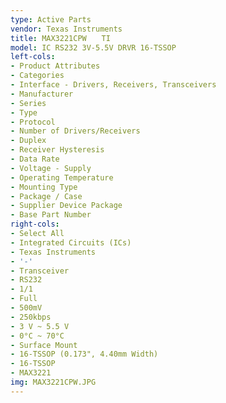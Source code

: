 ```yaml
---
type: Active Parts
vendor: Texas Instruments
title: MAX3221CPW　　TI
model: IC RS232 3V-5.5V DRVR 16-TSSOP
left-cols:
- Product Attributes
- Categories
- Interface - Drivers, Receivers, Transceivers
- Manufacturer
- Series
- Type
- Protocol
- Number of Drivers/Receivers
- Duplex
- Receiver Hysteresis
- Data Rate
- Voltage - Supply
- Operating Temperature
- Mounting Type
- Package / Case
- Supplier Device Package
- Base Part Number
right-cols:
- Select All
- Integrated Circuits (ICs)
- Texas Instruments
- '-'
- Transceiver
- RS232
- 1/1
- Full
- 500mV
- 250kbps
- 3 V ~ 5.5 V
- 0°C ~ 70°C
- Surface Mount
- 16-TSSOP (0.173", 4.40mm Width)
- 16-TSSOP
- MAX3221
img: MAX3221CPW.JPG
---
```


